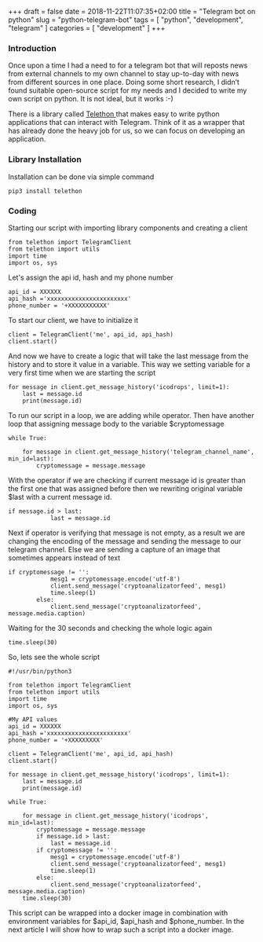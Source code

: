 +++ 
draft = false
date = 2018-11-22T11:07:35+02:00
title = "Telegram bot on python"
slug = "python-telegram-bot" 
tags = [
    "python",
    "development",
    "telegram"
]
categories = [
    "development"
]
+++

### Introduction

Once upon a time I had a need to for a telegram bot that will reposts news from external channels to my own channel to stay up-to-day with news from different sources in one place. Doing some short research, I didn’t found suitable open-source script for my needs and I decided to write my own script on python. It is not ideal, but it works :-)

There is a library called <a href="https://telethon.readthedocs.io/en/stable/" rel="Telethon"> Telethon </a> that makes easy to write python applications that can interact with Telegram. Think of it as a wrapper that has already done the heavy job for us, so we can focus on developing an application.

### Library Installation
Installation can be done via simple command
```
pip3 install telethon
```

### Coding

Starting our script with importing library components and creating a client
```
from telethon import TelegramClient
from telethon import utils
import time
import os, sys

```

Let's assign the api id, hash and my phone number

```
api_id = XXXXXX
api_hash ='xxxxxxxxxxxxxxxxxxxxxxx'
phone_number = '+XXXXXXXXXXX'
```

To start our client, we have to initialize it
```
client = TelegramClient('me', api_id, api_hash)
client.start()
```

And now we have to create a logic that will take the last message from the history and to store it value in a variable. This way we setting variable for a very first time when we are starting the script
```
for message in client.get_message_history('icodrops', limit=1):
    last = message.id
    print(message.id)

``` 

To run our script in a loop, we are adding while operator. Then have another loop that assigning message body to the variable $cryptomessage  
```
while True:

    for message in client.get_message_history('telegram_channel_name', min_id=last): 
        cryptomessage = message.message
```

With the operator if we are checking if current message id is greater than the first one that was assigned before then we rewriting original variable $last with a current message id.
```
if message.id > last:
            last = message.id
```

Next if operator is verifying that message is not empty, as a result we are changing the encoding of the message and sending the message to our telegram channel. Else we are sending a capture of an image that sometimes appears instead of text
```
if cryptomessage != '':
            mesg1 = cryptomessage.encode('utf-8') 
            client.send_message('cryptoanalizatorfeed', mesg1)
            time.sleep(1)
        else:
            client.send_message('cryptoanalizatorfeed', message.media.caption)
```
Waiting for the 30 seconds and checking the whole logic again
```
time.sleep(30)
```

So, lets see the whole script

```
#!/usr/bin/python3

from telethon import TelegramClient
from telethon import utils
import time
import os, sys

#My API values
api_id = XXXXXX
api_hash ='xxxxxxxxxxxxxxxxxxxxxxx'
phone_number = '+XXXXXXXXX'

client = TelegramClient('me', api_id, api_hash)
client.start()

for message in client.get_message_history('icodrops', limit=1):
    last = message.id
    print(message.id)

while True:

    for message in client.get_message_history('icodrops', min_id=last): 
        cryptomessage = message.message
        if message.id > last:
            last = message.id
        if cryptomessage != '':
            mesg1 = cryptomessage.encode('utf-8')
            client.send_message('cryptoanalizatorfeed', mesg1)
            time.sleep(1)
        else:
            client.send_message('cryptoanalizatorfeed', message.media.caption)
    time.sleep(30)
```

This script can be wrapped into a docker image in combination with environment variables for $api_id, $api_hash and $phone_number. In the next article I will show how to wrap such a script into a docker image. 
